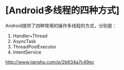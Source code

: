 # [Android多线程的四种方式]
Android提供了四种常用的操作多线程的方式，分别是：
1. Handler+Thread
2. AsyncTask
3. ThreadPoolExecutor
4. IntentService

http://www.jianshu.com/p/2b634a7c49ec

